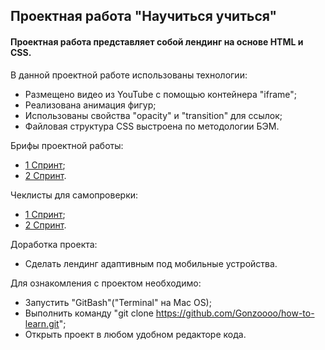 ## Проектная работа "Научиться учиться"
#### Проектная работа представляет собой лендинг на основе HTML и CSS.

В данной проектной работе использованы технологии:
- Размещено видео из YouTube с помощью контейнера "iframe";
- Реализована анимация фигур;
- Использованы свойства "opacity" и "transition" для ссылок;
- Файловая структура CSS выстроена по методологии БЭМ.

Брифы проектной работы:
- [1 Спринт](https://code.s3.yandex.net/web-developer/project-1/sprint-1-brief.pdf); 
- [2 Спринт](https://code.s3.yandex.net/web-developer/project-1/sprint-2-brief.pdf).

Чеклисты для самопроверки:
- [1 Спринт](https://code.s3.yandex.net/web-developer/checklists/new-program/checklist-criteria-1/index.html);
- [2 Спринт](https://code.s3.yandex.net/web-developer/checklists/new-program/checklist-criteria-2/index.html).

Доработка проекта:
- Сделать лендинг адаптивным под мобильные устройства.

Для ознакомления с проектом необходимо: 
- Запустить "GitBash"("Terminal" на Mac OS);
- Выполнить команду "git clone https://github.com/Gonzoooo/how-to-learn.git";
- Открыть проект в любом удобном редакторе кода. 
